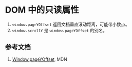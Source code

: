 # DOM 中的只读属性

1. `window.pageYOffset` 返回文档垂直滚动距离，可能带小数点。
1. `window.scrollY` 是 `window.pageYOffset` 的别名。

## 参考文档

1. [Window.pageYOffset](https://developer.mozilla.org/en-US/docs/Web/API/Window/pageYOffset), MDN
